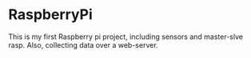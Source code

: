 # RaspberryPi
This is my first Raspberry pi project, including sensors and master-slve rasp. Also, collecting data over a web-server.


